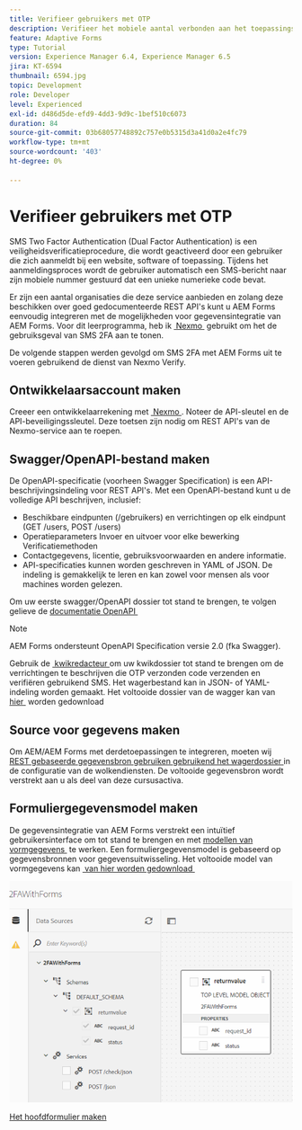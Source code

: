 ```yaml
---
title: Verifieer gebruikers met OTP
description: Verifieer het mobiele aantal verbonden aan het toepassingsaantal gebruikend OTP.
feature: Adaptive Forms
type: Tutorial
version: Experience Manager 6.4, Experience Manager 6.5
jira: KT-6594
thumbnail: 6594.jpg
topic: Development
role: Developer
level: Experienced
exl-id: d486d5de-efd9-4dd3-9d9c-1bef510c6073
duration: 84
source-git-commit: 03b68057748892c757e0b5315d3a41d0a2e4fc79
workflow-type: tm+mt
source-wordcount: '403'
ht-degree: 0%

---
```


# Verifieer gebruikers met OTP

SMS Two Factor Authentication (Dual Factor Authentication) is een veiligheidsverificatieprocedure, die wordt geactiveerd door een gebruiker die zich aanmeldt bij een website, software of toepassing. Tijdens het aanmeldingsproces wordt de gebruiker automatisch een SMS-bericht naar zijn mobiele nummer gestuurd dat een unieke numerieke code bevat.

Er zijn een aantal organisaties die deze service aanbieden en zolang deze beschikken over goed gedocumenteerde REST API&#39;s kunt u AEM Forms eenvoudig integreren met de mogelijkheden voor gegevensintegratie van AEM Forms. Voor dit leerprogramma, heb ik [&#x200B; Nexmo &#x200B;](https://developer.nexmo.com/verify/overview) gebruikt om het de gebruiksgeval van SMS 2FA aan te tonen.

De volgende stappen werden gevolgd om SMS 2FA met AEM Forms uit te voeren gebruikend de dienst van Nexmo Verify.

## Ontwikkelaarsaccount maken

Creeer een ontwikkelaarrekening met [&#x200B; Nexmo &#x200B;](https://dashboard.nexmo.com/sign-in). Noteer de API-sleutel en de API-beveiligingssleutel. Deze toetsen zijn nodig om REST API&#39;s van de Nexmo-service aan te roepen.

## Swagger/OpenAPI-bestand maken

De OpenAPI-specificatie (voorheen Swagger Specification) is een API-beschrijvingsindeling voor REST API&#39;s. Met een OpenAPI-bestand kunt u de volledige API beschrijven, inclusief:

* Beschikbare eindpunten (/gebruikers) en verrichtingen op elk eindpunt (GET /users, POST /users)
* Operatieparameters Invoer en uitvoer voor elke bewerking
Verificatiemethoden
* Contactgegevens, licentie, gebruiksvoorwaarden en andere informatie.
* API-specificaties kunnen worden geschreven in YAML of JSON. De indeling is gemakkelijk te leren en kan zowel voor mensen als voor machines worden gelezen.

Om uw eerste swagger/OpenAPI dossier tot stand te brengen, te volgen gelieve de [&#x200B; documentatie OpenAPI &#x200B;](https://swagger.io/docs/specification/2-0/basic-structure/)

>[!NOTE]
> AEM Forms ondersteunt OpenAPI Specification versie 2.0 (fka Swagger).

Gebruik de [&#x200B; kwikredacteur &#x200B;](https://editor.swagger.io/) om uw kwikdossier tot stand te brengen om de verrichtingen te beschrijven die OTP verzonden code verzenden en verifiëren gebruikend SMS. Het wagerbestand kan in JSON- of YAML-indeling worden gemaakt. Het voltooide dossier van de wagger kan van [&#x200B; hier &#x200B;](assets/two-factore-authentication-swagger.zip) worden gedownload

## Source voor gegevens maken

Om AEM/AEM Forms met derdetoepassingen te integreren, moeten wij [&#x200B; REST gebaseerde gegevensbron gebruiken gebruikend het wagerdossier &#x200B;](https://experienceleague.adobe.com/docs/experience-manager-learn/forms/ic-web-channel-tutorial/parttwo.html?lang=nl-NL) in de configuratie van de wolkendiensten. De voltooide gegevensbron wordt verstrekt aan u als deel van deze cursusactiva.

## Formuliergegevensmodel maken

De gegevensintegratie van AEM Forms verstrekt een intuïtief gebruikersinterface om tot stand te brengen en met [&#x200B; modellen van vormgegevens &#x200B;](https://experienceleague.adobe.com/docs/experience-manager-65/forms/form-data-model/create-form-data-models.html?lang=nl-NL) te werken. Een formuliergegevensmodel is gebaseerd op gegevensbronnen voor gegevensuitwisseling.
Het voltooide model van vormgegevens kan [&#x200B; van hier worden gedownload &#x200B;](assets/sms-2fa-fdm.zip)

![&#x200B; fdm &#x200B;](assets/2FA-fdm.PNG)

[Het hoofdformulier maken](./create-the-main-adaptive-form.md)
